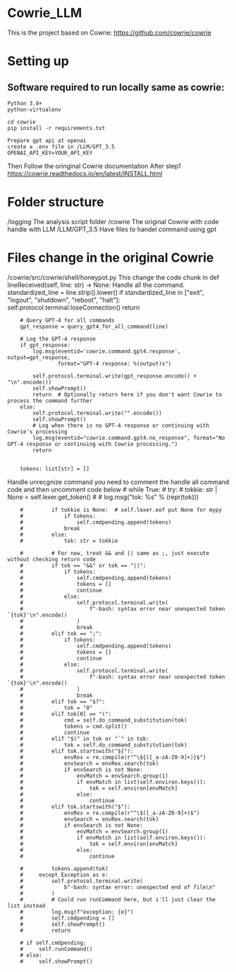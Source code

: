 # Cowrie_LLM
This is the project based on Cowrie: https://github.com/cowrie/cowrie

# Setting up

## Software required to run locally same as cowrie:
    Python 3.8+
    python-virtualenv

    cd cowrie
    pip install -r requirements.txt

    Prepare gpt api at openai
    create a .env file in /LLM/GPT_3.5
    OPENAI_API_KEY=YOUR_API_KEY

Then Follow the oringinal Cowrie documentation After step1
https://cowrie.readthedocs.io/en/latest/INSTALL.html

# Folder structure
/logging    The analysis script folder
/cowrie    The original Cowrie with code handle with LLM
/LLM/GPT_3.5    Have files to handel command using gpt

# Files change in the original Cowrie
/cowrie/src/cowrie/shell/honeypot.py This change the code chunk in def lineReceived(self, line: str) -> None: 
Handle all the command.
    standardized_line = line.strip().lower()
    if standardized_line in ["exit", "logout", "shutdown", "reboot", "halt"]:
            self.protocol.terminal.loseConnection()
            return

        # Query GPT-4 for all commands
        gpt_response = query_gpt4_for_all_command(line)

        # Log the GPT-4 response
        if gpt_response:
            log.msg(eventid='cowrie.command.gpt4.response', output=gpt_response, 
                    format="GPT-4 response: %(output)s")

            self.protocol.terminal.write(gpt_response.encode() + "\n".encode())
            self.showPrompt()
            return  # Optionally return here if you don't want Cowrie to process the command further
        else:
            self.protocol.terminal.write("".encode())
            self.showPrompt()
            # Log when there is no GPT-4 response or continuing with Cowrie's processing
            log.msg(eventid="cowrie.command.gpt4.no_response", format="No GPT-4 response or continuing with Cowrie processing.")
            return
        

        tokens: list[str] = []

Handle unrecgnize command
you need to comment the handle all command code and then uncomment code below
    # while True:
        #     try:
        #         tokkie: str | None = self.lexer.get_token()
        #         # log.msg("tok: %s" % (repr(tok)))

        #         if tokkie is None:  # self.lexer.eof put None for mypy
        #             if tokens:
        #                 self.cmdpending.append(tokens)
        #             break
        #         else:
        #             tok: str = tokkie

        #         # For now, treat && and || same as ;, just execute without checking return code
        #         if tok == "&&" or tok == "||":
        #             if tokens:
        #                 self.cmdpending.append(tokens)
        #                 tokens = []
        #                 continue
        #             else:
        #                 self.protocol.terminal.write(
        #                     f"-bash: syntax error near unexpected token `{tok}'\n".encode()
        #                 )
        #                 break
        #         elif tok == ";":
        #             if tokens:
        #                 self.cmdpending.append(tokens)
        #                 tokens = []
        #                 continue
        #             else:
        #                 self.protocol.terminal.write(
        #                     f"-bash: syntax error near unexpected token `{tok}'\n".encode()
        #                 )
        #                 break
        #         elif tok == "$?":
        #             tok = "0"
        #         elif tok[0] == "(":
        #             cmd = self.do_command_substitution(tok)
        #             tokens = cmd.split()
        #             continue
        #         elif "$(" in tok or "`" in tok:
        #             tok = self.do_command_substitution(tok)
        #         elif tok.startswith("${"):
        #             envRex = re.compile(r"^\${([_a-zA-Z0-9]+)}$")
        #             envSearch = envRex.search(tok)
        #             if envSearch is not None:
        #                 envMatch = envSearch.group(1)
        #                 if envMatch in list(self.environ.keys()):
        #                     tok = self.environ[envMatch]
        #                 else:
        #                     continue
        #         elif tok.startswith("$"):
        #             envRex = re.compile(r"^\$([_a-zA-Z0-9]+)$")
        #             envSearch = envRex.search(tok)
        #             if envSearch is not None:
        #                 envMatch = envSearch.group(1)
        #                 if envMatch in list(self.environ.keys()):
        #                     tok = self.environ[envMatch]
        #                 else:
        #                     continue

        #         tokens.append(tok)
        #     except Exception as e:
        #         self.protocol.terminal.write(
        #             b"-bash: syntax error: unexpected end of file\n"
        #         )
        #         # Could run runCommand here, but i'll just clear the list instead
        #         log.msg(f"exception: {e}")
        #         self.cmdpending = []
        #         self.showPrompt()
        #         return

        # if self.cmdpending:
        #     self.runCommand()
        # else:
        #     self.showPrompt()
